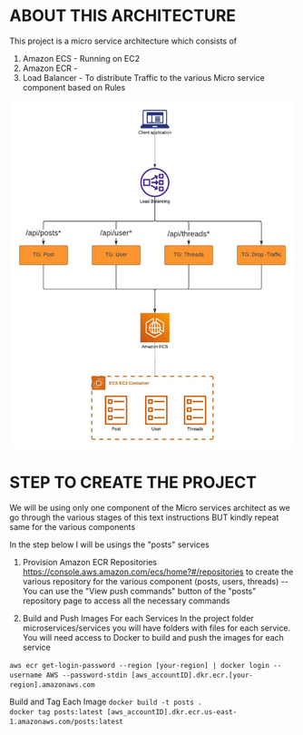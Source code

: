 # ABOUT THIS ARCHITECTURE

This project is a micro service architecture which consists of
1. Amazon ECS - Running on EC2
2. Amazon ECR - 
3. Load Balancer -  To distribute Traffic to the various Micro service component based on Rules

![For a little overview, kindly check the architecture diagram](./Micro_Service_Architecture.jpeg)

# STEP TO CREATE THE PROJECT
We will be using only one component of the Micro services architect as we go through
the various stages of this text instructions BUT  kindly repeat same for the various components

In the step below I will be usings the "posts" services

1. Provision Amazon ECR Repositories https://console.aws.amazon.com/ecs/home?#/repositories to create
the various repository for the various component (posts, users, threads)
-- You can use the  "View push commands" button of the "posts" repository page to access all the necessary commands

2. Build and Push Images For each Services
In the project folder microservices/services you will have folders with files for each service.
You will need access to Docker to build and push the images for each service

 ```aws ecr get-login-password --region [your-region] | docker login --username AWS --password-stdin [aws_accountID].dkr.ecr.[your-region].amazonaws.com```

Build and Tag Each Image
```docker build -t posts .```
<br>
```docker tag posts:latest [aws_accountID].dkr.ecr.us-east-1.amazonaws.com/posts:latest```







